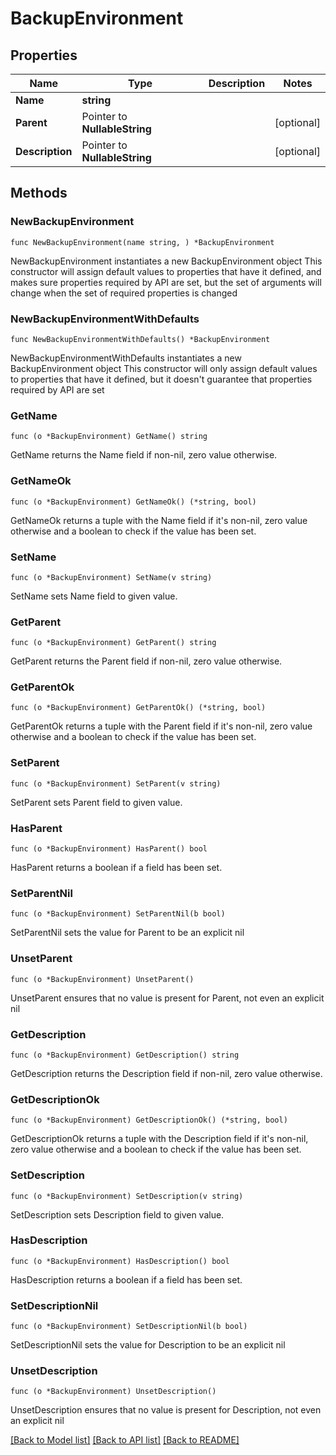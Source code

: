 # BackupEnvironment

## Properties

Name | Type | Description | Notes
------------ | ------------- | ------------- | -------------
**Name** | **string** |  | 
**Parent** | Pointer to **NullableString** |  | [optional] 
**Description** | Pointer to **NullableString** |  | [optional] 

## Methods

### NewBackupEnvironment

`func NewBackupEnvironment(name string, ) *BackupEnvironment`

NewBackupEnvironment instantiates a new BackupEnvironment object
This constructor will assign default values to properties that have it defined,
and makes sure properties required by API are set, but the set of arguments
will change when the set of required properties is changed

### NewBackupEnvironmentWithDefaults

`func NewBackupEnvironmentWithDefaults() *BackupEnvironment`

NewBackupEnvironmentWithDefaults instantiates a new BackupEnvironment object
This constructor will only assign default values to properties that have it defined,
but it doesn't guarantee that properties required by API are set

### GetName

`func (o *BackupEnvironment) GetName() string`

GetName returns the Name field if non-nil, zero value otherwise.

### GetNameOk

`func (o *BackupEnvironment) GetNameOk() (*string, bool)`

GetNameOk returns a tuple with the Name field if it's non-nil, zero value otherwise
and a boolean to check if the value has been set.

### SetName

`func (o *BackupEnvironment) SetName(v string)`

SetName sets Name field to given value.


### GetParent

`func (o *BackupEnvironment) GetParent() string`

GetParent returns the Parent field if non-nil, zero value otherwise.

### GetParentOk

`func (o *BackupEnvironment) GetParentOk() (*string, bool)`

GetParentOk returns a tuple with the Parent field if it's non-nil, zero value otherwise
and a boolean to check if the value has been set.

### SetParent

`func (o *BackupEnvironment) SetParent(v string)`

SetParent sets Parent field to given value.

### HasParent

`func (o *BackupEnvironment) HasParent() bool`

HasParent returns a boolean if a field has been set.

### SetParentNil

`func (o *BackupEnvironment) SetParentNil(b bool)`

 SetParentNil sets the value for Parent to be an explicit nil

### UnsetParent
`func (o *BackupEnvironment) UnsetParent()`

UnsetParent ensures that no value is present for Parent, not even an explicit nil
### GetDescription

`func (o *BackupEnvironment) GetDescription() string`

GetDescription returns the Description field if non-nil, zero value otherwise.

### GetDescriptionOk

`func (o *BackupEnvironment) GetDescriptionOk() (*string, bool)`

GetDescriptionOk returns a tuple with the Description field if it's non-nil, zero value otherwise
and a boolean to check if the value has been set.

### SetDescription

`func (o *BackupEnvironment) SetDescription(v string)`

SetDescription sets Description field to given value.

### HasDescription

`func (o *BackupEnvironment) HasDescription() bool`

HasDescription returns a boolean if a field has been set.

### SetDescriptionNil

`func (o *BackupEnvironment) SetDescriptionNil(b bool)`

 SetDescriptionNil sets the value for Description to be an explicit nil

### UnsetDescription
`func (o *BackupEnvironment) UnsetDescription()`

UnsetDescription ensures that no value is present for Description, not even an explicit nil

[[Back to Model list]](../README.md#documentation-for-models) [[Back to API list]](../README.md#documentation-for-api-endpoints) [[Back to README]](../README.md)


